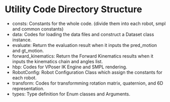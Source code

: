 # Utility Code Directory Structure

- consts: Constants for the whole code. (divide them into each robot, smpl and common constants)
- data: Codes for loading the data files and construct a Dataset class instance.
- evaluate: Return the evaluation result when it inputs the pred_motion and gt_motion.
- forward_kinematics: Return the Forward Kinematics results when it inputs the kinematics chain and angles list.
- hbp: Codes for VPoser IK Engine and SMPL rendering.
- RobotConfig: Robot Configuration Class which assign the constants for each robot.
- transform: Codes for transformming rotation matrix, quaternion, and 6D representation.
- types: Type definition for Enum classes and Arguments.

